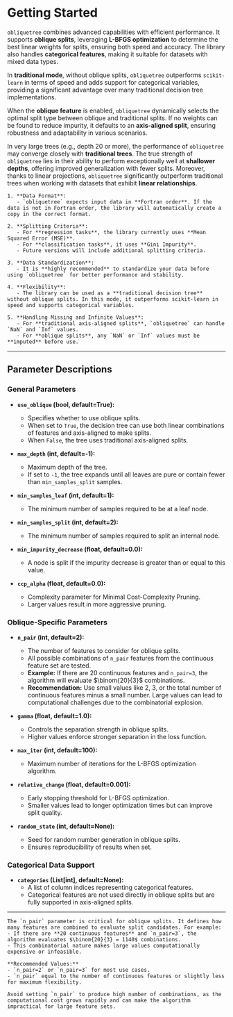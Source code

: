 # Getting Started


`obliquetree` combines advanced capabilities with efficient performance. It supports **oblique splits**, leveraging **L-BFGS optimization** to determine the best linear weights for splits, ensuring both speed and accuracy. The library also handles **categorical features**, making it suitable for datasets with mixed data types. 

In **traditional mode**, without oblique splits, `obliquetree` outperforms `scikit-learn` in terms of speed and adds support for categorical variables, providing a significant advantage over many traditional decision tree implementations.

When the **oblique feature** is enabled, `obliquetree` dynamically selects the optimal split type between oblique and traditional splits. If no weights can be found to reduce impurity, it defaults to an **axis-aligned split**, ensuring robustness and adaptability in various scenarios.

In very large trees (e.g., depth 20 or more), the performance of `obliquetree` may converge closely with **traditional trees**. The true strength of `obliquetree` lies in their ability to perform exceptionally well at **shallower depths**, offering improved generalization with fewer splits. Moreover, thanks to linear projections, `obliquetree` significantly outperform traditional trees when working with datasets that exhibit **linear relationships**.

```{note}
1. **Data Format**:
   - `obliquetree` expects input data in **Fortran order**. If the data is not in Fortran order, the library will automatically create a copy in the correct format.

2. **Splitting Criteria**:
   - For **regression tasks**, the library currently uses **Mean Squared Error (MSE)**.
   - For **classification tasks**, it uses **Gini Impurity**.
   - Future versions will include additional splitting criteria.

3. **Data Standardization**:
   - It is **highly recommended** to standardize your data before using `obliquetree` for better performance and stability.

4. **Flexibility**:
   - The library can be used as a **traditional decision tree** without oblique splits. In this mode, it outperforms scikit-learn in speed and supports categorical variables.

5. **Handling Missing and Infinite Values**:
   - For **traditional axis-aligned splits**, `obliquetree` can handle `NaN` and `Inf` values.
   - For **oblique splits**, any `NaN` or `Inf` values must be **imputed** before use.
```

---

## Parameter Descriptions

### General Parameters
- **`use_oblique` (bool, default=True):**
  - Specifies whether to use oblique splits.
  - When set to `True`, the decision tree can use both linear combinations of features and axis-aligned to make splits.
  - When `False`, the tree uses traditional axis-aligned splits.

- **`max_depth` (int, default=-1):**
  - Maximum depth of the tree.
  - If set to `-1`, the tree expands until all leaves are pure or contain fewer than `min_samples_split` samples.

- **`min_samples_leaf` (int, default=1):**
  - The minimum number of samples required to be at a leaf node.

- **`min_samples_split` (int, default=2):**
  - The minimum number of samples required to split an internal node.

- **`min_impurity_decrease` (float, default=0.0):**
  - A node is split if the impurity decrease is greater than or equal to this value.

- **`ccp_alpha` (float, default=0.0):**
  - Complexity parameter for Minimal Cost-Complexity Pruning.
  - Larger values result in more aggressive pruning.

### Oblique-Specific Parameters
- **`n_pair` (int, default=2):**
  - The number of features to consider for oblique splits.
  - All possible combinations of `n_pair` features from the continuous feature set are tested.
  - **Example:** If there are 20 continuous features and `n_pair=3`, the algorithm will evaluate $\binom{20}{3}$ combinations.
  - **Recommendation:** Use small values like 2, 3, or the total number of continuous features minus a small number. Large values can lead to computational challenges due to the combinatorial explosion.

- **`gamma` (float, default=1.0):**
  - Controls the separation strength in oblique splits.
  - Higher values enforce stronger separation in the loss function.

- **`max_iter` (int, default=100):**
  - Maximum number of iterations for the L-BFGS optimization algorithm.

- **`relative_change` (float, default=0.001):**
  - Early stopping threshold for L-BFGS optimization.
  - Smaller values lead to longer optimization times but can improve split quality.

- **`random_state` (int, default=None):**
  - Seed for random number generation in oblique splits.
  - Ensures reproducibility of results when set.

### Categorical Data Support
- **`categories` (List[int], default=None):**
  - A list of column indices representing categorical features.
  - Categorical features are not used directly in oblique splits but are fully supported in axis-aligned splits.

---


```{important}
The `n_pair` parameter is critical for oblique splits. It defines how many features are combined to evaluate split candidates. For example:
- If there are **20 continuous features** and `n_pair=3`, the algorithm evaluates $\binom{20}{3} = 1140$ combinations.
- This combinatorial nature makes large values computationally expensive or infeasible.

**Recommended Values:**
- `n_pair=2` or `n_pair=3` for most use cases.
- `n_pair` equal to the number of continuous features or slightly less for maximum flexibility.

Avoid setting `n_pair` to produce high number of combinations, as the computational cost grows rapidly and can make the algorithm impractical for large feature sets.
```